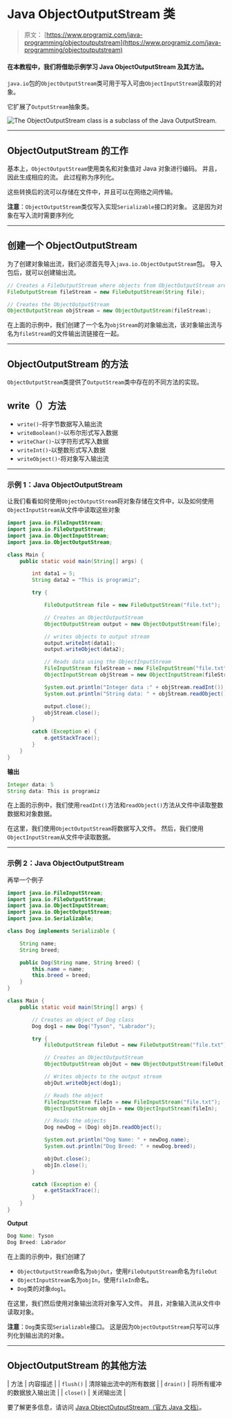# Java ObjectOutputStream 类

> 原文： [https://www.programiz.com/java-programming/objectoutputstream](https://www.programiz.com/java-programming/objectoutputstream)

#### 在本教程中，我们将借助示例学习 Java ObjectOutputStream 及其方法。

`java.io`包的`ObjectOutputStream`类可用于写入可由`ObjectInputStream`读取的对象。

它扩展了`OutputStream`抽象类。

![The ObjectOutputStream class is a subclass of the Java OutputStream.](img/d1e43b230dc653ee7b66e1e636e18cee.png "Java ObjectOutputStream Class")

* * *

## ObjectOutputStream 的工作

基本上，`ObjectOutputStream`使用类名和对象值对 Java 对象进行编码。 并且，因此生成相应的流。 此过程称为序列化。

这些转换后的流可以存储在文件中，并且可以在网络之间传输。

**注意**：`ObjectOutputStream`类仅写入实现`Serializable`接口的对象。 这是因为对象在写入流时需要序列化

* * *

## 创建一个 ObjectOutputStream

为了创建对象输出流，我们必须首先导入`java.io.ObjectOutputStream`包。 导入包后，就可以创建输出流。

```java
// Creates a FileOutputStream where objects from ObjectOutputStream are written
FileOutputStream fileStream = new FileOutputStream(String file);

// Creates the ObjectOutputStream
ObjectOutputStream objStream = new ObjectOutputStream(fileStream); 
```

在上面的示例中，我们创建了一个名为`objStream`的对象输出流，该对象输出流与名为`fileStream`的文件输出流链接在一起。

* * *

## ObjectOutputStream 的方法

`ObjectOutputStream`类提供了`OutputStream`类中存在的不同方法的实现。

## write（）方法

*   `write()`-将字节数据写入输出流
*   `writeBoolean()`-以布尔形式写入数据
*   `writeChar()`-以字符形式写入数据
*   `writeInt()`-以整数形式写入数据
*   `writeObject()`-将对象写入输出流

* * *

### 示例 1：Java ObjectOutputStream

让我们看看如何使用`ObjectOutputStream`将对象存储在文件中，以及如何使用`ObjectInputStream`从文件中读取这些对象

```java
import java.io.FileInputStream;
import java.io.FileOutputStream;
import java.io.ObjectInputStream;
import java.io.ObjectOutputStream;

class Main {
    public static void main(String[] args) {

        int data1 = 5;
        String data2 = "This is programiz";

        try {

            FileOutputStream file = new FileOutputStream("file.txt");

            // Creates an ObjectOutputStream
            ObjectOutputStream output = new ObjectOutputStream(file);

            // writes objects to output stream
            output.writeInt(data1);
            output.writeObject(data2);

            // Reads data using the ObjectInputStream
            FileInputStream fileStream = new FileInputStream("file.txt");
            ObjectInputStream objStream = new ObjectInputStream(fileStream);

            System.out.println("Integer data :" + objStream.readInt());
            System.out.println("String data: " + objStream.readObject());

            output.close();
            objStream.close();
        }

        catch (Exception e) {
            e.getStackTrace();
        }
    }
} 
```

**输出**

```java
Integer data: 5
String data: This is programiz 
```

在上面的示例中，我们使用`readInt()`方法和`readObject()`方法从文件中读取整数数据和对象数据。

在这里，我们使用`ObjectOutputStream`将数据写入文件。 然后，我们使用`ObjectInputStream`从文件中读取数据。

* * *

### 示例 2：Java ObjectOutputStream

再举一个例子

```java
import java.io.FileInputStream;
import java.io.FileOutputStream;
import java.io.ObjectInputStream;
import java.io.ObjectOutputStream;
import java.io.Serializable;

class Dog implements Serializable {

    String name;
    String breed;

    public Dog(String name, String breed) {
        this.name = name;
        this.breed = breed;
    }
}

class Main {
    public static void main(String[] args) {

        // Creates an object of Dog class
        Dog dog1 = new Dog("Tyson", "Labrador");

        try {
            FileOutputStream fileOut = new FileOutputStream("file.txt");

            // Creates an ObjectOutputStream
            ObjectOutputStream objOut = new ObjectOutputStream(fileOut);

            // Writes objects to the output stream
            objOut.writeObject(dog1);

            // Reads the object
            FileInputStream fileIn = new FileInputStream("file.txt");
            ObjectInputStream objIn = new ObjectInputStream(fileIn);

            // Reads the objects
            Dog newDog = (Dog) objIn.readObject();

            System.out.println("Dog Name: " + newDog.name);
            System.out.println("Dog Breed: " + newDog.breed);

            objOut.close();
            objIn.close();
        }

        catch (Exception e) {
            e.getStackTrace();
        }
    }
} 
```

**Output**

```java
Dog Name: Tyson
Dog Breed: Labrador 
```

在上面的示例中，我们创建了

*   `ObjectOutputStream`命名为`objOut`，使用`FileOutputStream`命名为`fileOut`
*   `ObjectInputStream`名为`objIn`，使用`fileIn`命名。
*   `Dog`类的对象`dog1`。

在这里，我们然后使用对象输出流将对象写入文件。 并且，对象输入流从文件中读取对象。

**注意**：`Dog`类实现`Serializable`接口。 这是因为`ObjectOutputStream`只写可以序列化到输出流的对象。

* * *

## ObjectOutputStream 的其他方法

| 方法 | 内容描述 |
| `flush()` | 清除输出流中的所有数据 |
| `drain()` | 将所有缓冲的数据放入输出流 |
| `close()` | 关闭输出流 |

要了解更多信息，请访问 [Java ObjectOutputStream（官方 Java 文档）](https://docs.oracle.com/javase/7/docs/api/java/io/ObjectOutputStream.html# "Java ObjectOutputStream (official Java documentation)")。
